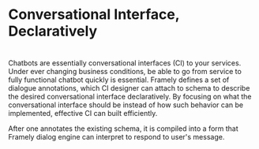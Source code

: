 # 
# Conversational Interface, Declaratively
#

Chatbots are essentially conversational interfaces (CI) to your services. Under ever changing business conditions, be able to go from service to fully functional chatbot quickly is essential. Framely defines a set of dialogue annotations, which CI designer can attach to schema to describe the desired conversational interface declaratively. By focusing on what the conversational interface should be instead of how such behavior can be implemented, effective CI can built efficiently. 

After one annotates the existing schema, it is compiled into a form that Framely dialog engine can interpret to respond to user's message.


